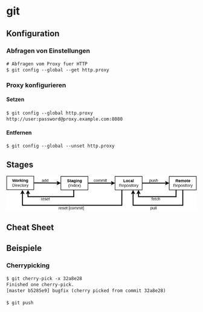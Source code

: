 # git

## Konfiguration
### Abfragen von Einstellungen
```
# Abfragen vom Proxy fuer HTTP
$ git config --global --get http.proxy
```

### Proxy konfigurieren
#### Setzen
```
$ git config --global http.proxy http://user:password@proxy.example.com:8080
```

#### Entfernen
```
$ git config --global --unset http.proxy
```

## Stages
![](.//git.png) 


## Cheat Sheet

## Beispiele
### Cherrypicking
```
$ git cherry-pick -x 32a8e28
Finished one cherry-pick.
[master b5285e9] bugfix (cherry picked from commit 32a8e28)

$ git push
```
